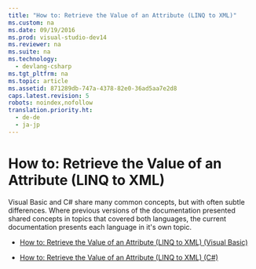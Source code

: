 ```yaml
---
title: "How to: Retrieve the Value of an Attribute (LINQ to XML)"
ms.custom: na
ms.date: 09/19/2016
ms.prod: visual-studio-dev14
ms.reviewer: na
ms.suite: na
ms.technology: 
  - devlang-csharp
ms.tgt_pltfrm: na
ms.topic: article
ms.assetid: 871289db-747a-4378-82e0-36ad5aa7e2d8
caps.latest.revision: 5
robots: noindex,nofollow
translation.priority.ht: 
  - de-de
  - ja-jp
---
```

# How to: Retrieve the Value of an Attribute (LINQ to XML)
Visual Basic and C# share many common concepts, but with often subtle differences. Where previous versions of the documentation presented shared concepts in topics that covered both languages, the current documentation presents each language in it's own topic.  
  
-   [How to: Retrieve the Value of an Attribute (LINQ to XML) (Visual Basic)](../Topic/How%20to:%20Retrieve%20the%20Value%20of%20an%20Attribute%20\(LINQ%20to%20XML\)%20\(Visual%20Basic\).md)  
  
-   [How to: Retrieve the Value of an Attribute (LINQ to XML) (C#)](../vs140/How-to--Retrieve-the-Value-of-an-Attribute--LINQ-to-XML---C#-.md)